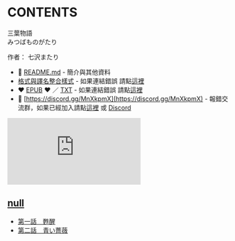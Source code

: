 # CONTENTS

三葉物語  
みつばものがたり  

作者： 七沢またり  



- :closed_book: [README.md](README.md) - 簡介與其他資料
- [格式與譯名整合樣式](https://github.com/bluelovers/node-novel/blob/master/lib/locales/%E4%B8%89%E8%91%89%E7%89%A9%E8%AA%9E.ts) - 如果連結錯誤 請點[這裡](https://github.com/bluelovers/node-novel/blob/master/lib/locales/)
-  :heart: [EPUB](https://gitlab.com/demonovel/epub-txt/blob/master/girl/%E4%B8%89%E8%91%89%E7%89%A9%E8%AA%9E.epub) :heart:  ／ [TXT](https://gitlab.com/demonovel/epub-txt/blob/master/girl/out/%E4%B8%89%E8%91%89%E7%89%A9%E8%AA%9E.out.txt) - 如果連結錯誤 請點[這裡](https://gitlab.com/demonovel/epub-txt/blob/master/girl/)
- :mega: [https://discord.gg/MnXkpmX](https://discord.gg/MnXkpmX) - 報錯交流群，如果已經加入請點[這裡](https://discordapp.com/channels/467794087769014273/467794088285175809) 或 [Discord](https://discordapp.com/channels/@me)


![導航目錄](https://chart.apis.google.com/chart?cht=qr&chs=150x150&chl=https://gitlab.com/novel-group/txt-source/blob/master/girl/三葉物語/導航目錄.md "導航目錄")




## [null](00000_null)

- [第一話　甦醒](00000_null/00010_%E7%AC%AC%E4%B8%80%E8%A9%B1%E3%80%80%E7%94%A6%E9%86%92.txt)
- [第二話　青い薔薇](00000_null/00020_%E7%AC%AC%E4%BA%8C%E8%A9%B1%E3%80%80%E9%9D%92%E3%81%84%E8%96%94%E8%96%87.txt)

